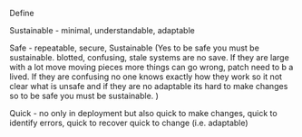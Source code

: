 Define 

Sustainable - minimal, understandable, adaptable

Safe - repeatable, secure, Sustainable (Yes to be safe you must be sustainable. blotted, confusing, stale systems are no save. If they are large with a lot move moving pieces more things can go wrong, patch need to b a lived. If they are confusing no one knows exactly how they work so it not clear what is unsafe and if they are no adaptable its hard to make changes so to be safe you must be sustainable. )

Quick - no only in deployment but also quick to make changes, quick to identify errors, quick to recover quick to change (i.e. adaptable)